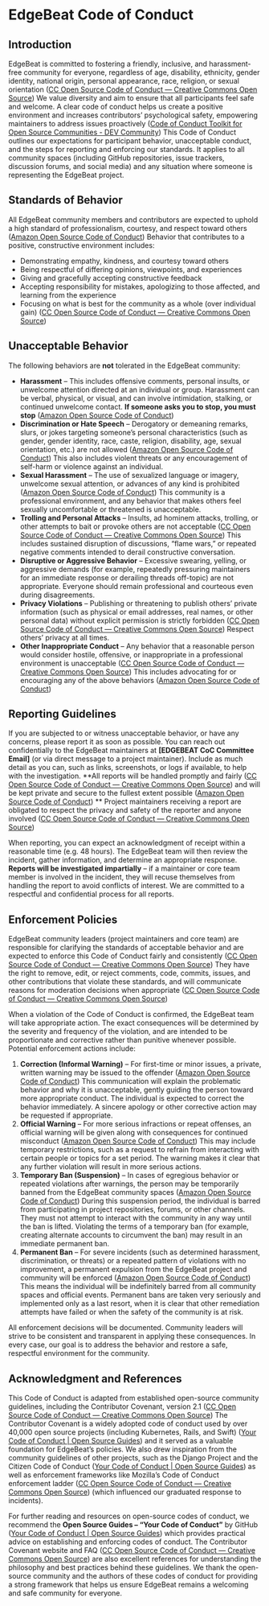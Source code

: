 # EdgeBeat Code of Conduct

## Introduction  
EdgeBeat is committed to fostering a friendly, inclusive, and harassment-free community for everyone, regardless of age, disability, ethnicity, gender identity, national origin, personal appearance, race, religion, or sexual orientation ([CC Open Source Code of Conduct — Creative Commons Open Source](https://opensource.creativecommons.org/community/code-of-conduct/#:~:text=We%20as%20members%2C%20contributors%2C%20and,or%20sexual%20identity%20and%20orientation))  We value diversity and aim to ensure that all participants feel safe and welcome. A clear code of conduct helps us create a positive environment and increases contributors’ psychological safety, empowering maintainers to address issues proactively ([Code of Conduct Toolkit for Open Source Communities - DEV Community](https://dev.to/gomathia/code-of-conduct-toolkit-for-open-source-communities-5hdj#:~:text=A%20code%20of%20conduct%20is,later%20realizing%20one%20was%20needed))  This Code of Conduct outlines our expectations for participant behavior, unacceptable conduct, and the steps for reporting and enforcing our standards. It applies to all community spaces (including GitHub repositories, issue trackers, discussion forums, and social media) and any situation where someone is representing the EdgeBeat project.

## Standards of Behavior  
All EdgeBeat community members and contributors are expected to uphold a high standard of professionalism, courtesy, and respect toward others ([Amazon Open Source Code of Conduct](https://aws.github.io/code-of-conduct#:~:text=As%20contributors%2C%20members%2C%20or%20bystanders,the%20words%20that%20we%20choose))  Behavior that contributes to a positive, constructive environment includes:  

- Demonstrating empathy, kindness, and courtesy toward others  
- Being respectful of differing opinions, viewpoints, and experiences  
- Giving and gracefully accepting constructive feedback  
- Accepting responsibility for mistakes, apologizing to those affected, and learning from the experience  
- Focusing on what is best for the community as a whole (over individual gain) ([CC Open Source Code of Conduct — Creative Commons Open Source](https://opensource.creativecommons.org/community/code-of-conduct/#:~:text=,but%20for%20the%20overall%20community)) 
## Unacceptable Behavior  
The following behaviors are **not** tolerated in the EdgeBeat community:  

- **Harassment** – This includes offensive comments, personal insults, or unwelcome attention directed at an individual or group. Harassment can be verbal, physical, or visual, and can involve intimidation, stalking, or continued unwelcome contact. **If someone asks you to stop, you must stop** ([Amazon Open Source Code of Conduct](https://aws.github.io/code-of-conduct#:~:text=,It%20is%20not))   
- **Discrimination or Hate Speech** – Derogatory or demeaning remarks, slurs, or jokes targeting someone’s personal characteristics (such as gender, gender identity, race, caste, religion, disability, age, sexual orientation, etc.) are not allowed ([Amazon Open Source Code of Conduct](https://aws.github.io/code-of-conduct#:~:text=,or%20sexual%20identity%20and%20orientation))  This also includes violent threats or any encouragement of self-harm or violence against an individual.  
- **Sexual Harassment** – The use of sexualized language or imagery, unwelcome sexual attention, or advances of any kind is prohibited ([Amazon Open Source Code of Conduct](https://aws.github.io/code-of-conduct#:~:text=,or%20advances%20of%20any%20kind))  This community is a professional environment, and any behavior that makes others feel sexually uncomfortable or threatened is unacceptable.  
- **Trolling and Personal Attacks** – Insults, ad hominem attacks, trolling, or other attempts to bait or provoke others are not acceptable ([CC Open Source Code of Conduct — Creative Commons Open Source](https://opensource.creativecommons.org/community/code-of-conduct/#:~:text=,and%20personal%20or%20political%20attacks))  This includes sustained disruption of discussions, “flame wars,” or repeated negative comments intended to derail constructive conversation.  
- **Disruptive or Aggressive Behavior** – Excessive swearing, yelling, or aggressive demands (for example, repeatedly pressuring maintainers for an immediate response or derailing threads off-topic) are not appropriate. Everyone should remain professional and courteous even during disagreements.  
- **Privacy Violations** – Publishing or threatening to publish others’ private information (such as physical or email addresses, real names, or other personal data) without explicit permission is strictly forbidden ([CC Open Source Code of Conduct — Creative Commons Open Source](https://opensource.creativecommons.org/community/code-of-conduct/#:~:text=,be%20considered%20inappropriate%20in%20a))  Respect others’ privacy at all times.  
- **Other Inappropriate Conduct** – Any behavior that a reasonable person would consider hostile, offensive, or inappropriate in a professional environment is unacceptable ([CC Open Source Code of Conduct — Creative Commons Open Source](https://opensource.creativecommons.org/community/code-of-conduct/#:~:text=,inappropriate%20in%20a%20professional%20setting))  This includes advocating for or encouraging any of the above behaviors ([Amazon Open Source Code of Conduct](https://aws.github.io/code-of-conduct#:~:text=,any%20of%20the%20above%20behaviors)) 

## Reporting Guidelines  
If you are subjected to or witness unacceptable behavior, or have any concerns, please report it as soon as possible. You can reach out confidentially to the EdgeBeat maintainers at **[EDGEBEAT CoC Committee Email]** (or via direct message to a project maintainer). Include as much detail as you can, such as links, screenshots, or logs if available, to help with the investigation. **All reports will be handled promptly and fairly ([CC Open Source Code of Conduct — Creative Commons Open Source](https://opensource.creativecommons.org/community/code-of-conduct/#:~:text=Instances%20of%20abusive%2C%20harassing%2C%20or,and%20investigated%20promptly%20and%20fairly))  and will be kept private and secure to the fullest extent possible ([Amazon Open Source Code of Conduct](https://aws.github.io/code-of-conduct#:~:text=Instances%20of%20abusive%2C%20harassing%2C%20or,be%20kept%20private%20and%20secure)) ** Project maintainers receiving a report are obligated to respect the privacy and safety of the reporter and anyone involved ([CC Open Source Code of Conduct — Creative Commons Open Source](https://opensource.creativecommons.org/community/code-of-conduct/#:~:text=All%20community%20leaders%20are%20obligated,the%20reporter%20of%20any%20incident))   

When reporting, you can expect an acknowledgment of receipt within a reasonable time (e.g. 48 hours). The EdgeBeat team will then review the incident, gather information, and determine an appropriate response. **Reports will be investigated impartially** – if a maintainer or core team member is involved in the incident, they will recuse themselves from handling the report to avoid conflicts of interest. We are committed to a respectful and confidential process for all reports.

## Enforcement Policies  
EdgeBeat community leaders (project maintainers and core team) are responsible for clarifying the standards of acceptable behavior and are expected to enforce this Code of Conduct fairly and consistently ([CC Open Source Code of Conduct — Creative Commons Open Source](https://opensource.creativecommons.org/community/code-of-conduct/#:~:text=Enforcement%20Responsibilities))  They have the right to remove, edit, or reject comments, code, commits, issues, and other contributions that violate these standards, and will communicate reasons for moderation decisions when appropriate ([CC Open Source Code of Conduct — Creative Commons Open Source](https://opensource.creativecommons.org/community/code-of-conduct/#:~:text=Community%20leaders%20are%20responsible%20for,inappropriate%2C%20threatening%2C%20offensive%2C%20or%20harmful))  

When a violation of the Code of Conduct is confirmed, the EdgeBeat team will take appropriate action. The exact consequences will be determined by the severity and frequency of the violation, and are intended to be proportionate and corrective rather than punitive whenever possible. Potential enforcement actions include:

1. **Correction (Informal Warning)** – For first-time or minor issues, a private, written warning may be issued to the offender ([Amazon Open Source Code of Conduct](https://aws.github.io/code-of-conduct#:~:text=Community%20Impact%3A%20Use%20of%20inappropriate,public%20apology%20may%20be%20requested))  This communication will explain the problematic behavior and why it is unacceptable, gently guiding the person toward more appropriate conduct. The individual is expected to correct the behavior immediately. A sincere apology or other corrective action may be requested if appropriate.  
2. **Official Warning** – For more serious infractions or repeat offenses, an official warning will be given along with consequences for continued misconduct ([Amazon Open Source Code of Conduct](https://aws.github.io/code-of-conduct#:~:text=2,a%20temporary%20or%20permanent%20ban))  This may include temporary restrictions, such as a request to refrain from interacting with certain people or topics for a set period. The warning makes it clear that any further violation will result in more serious actions.  
3. **Temporary Ban (Suspension)** – In cases of egregious behavior or repeated violations after warnings, the person may be temporarily banned from the EdgeBeat community spaces ([Amazon Open Source Code of Conduct](https://aws.github.io/code-of-conduct#:~:text=3,lead%20to%20a%20permanent%20ban))  During this suspension period, the individual is barred from participating in project repositories, forums, or other channels. They must not attempt to interact with the community in any way until the ban is lifted. Violating the terms of a temporary ban (for example, creating alternate accounts to circumvent the ban) may result in an immediate permanent ban.  
4. **Permanent Ban** – For severe incidents (such as determined harassment, discrimination, or threats) or a repeated pattern of violations with no improvement, a permanent expulsion from the EdgeBeat project and community will be enforced ([Amazon Open Source Code of Conduct](https://aws.github.io/code-of-conduct#:~:text=4,public%20interaction%20within%20the%20community))  This means the individual will be indefinitely barred from all community spaces and official events. Permanent bans are taken very seriously and implemented only as a last resort, when it is clear that other remediation attempts have failed or when the safety of the community is at risk.

All enforcement decisions will be documented. Community leaders will strive to be consistent and transparent in applying these consequences. In every case, our goal is to address the behavior and restore a safe, respectful environment for the community.  

## Acknowledgment and References  
This Code of Conduct is adapted from established open-source community guidelines, including the Contributor Covenant, version 2.1 ([CC Open Source Code of Conduct — Creative Commons Open Source](https://opensource.creativecommons.org/community/code-of-conduct/#:~:text=This%20Code%20of%20Conduct%20is,covenant.org%2Fversion%2F2%2F1%2Fcode_of_conduct.html))  The Contributor Covenant is a widely adopted code of conduct used by over 40,000 open source projects (including Kubernetes, Rails, and Swift) ([Your Code of Conduct | Open Source Guides](https://opensource.guide/code-of-conduct/#:~:text=Wherever%20you%20can%2C%20use%20prior,including%20Kubernetes%2C%20Rails%2C%20and%20Swift))  and it served as a valuable foundation for EdgeBeat’s policies. We also drew inspiration from the community guidelines of other projects, such as the Django Project and the Citizen Code of Conduct ([Your Code of Conduct | Open Source Guides](https://opensource.guide/code-of-conduct/#:~:text=The%20Django%20Code%20of%20Conduct,good%20code%20of%20conduct%20examples))  as well as enforcement frameworks like Mozilla’s Code of Conduct enforcement ladder ([CC Open Source Code of Conduct — Creative Commons Open Source](https://opensource.creativecommons.org/community/code-of-conduct/#:~:text=Community%20Impact%20Guidelines%20were%20inspired,code%20of%20conduct%20enforcement%20ladder)) (which influenced our graduated response to incidents). 

For further reading and resources on open-source codes of conduct, we recommend the **Open Source Guides – “Your Code of Conduct”** by GitHub ([Your Code of Conduct | Open Source Guides](https://opensource.guide/code-of-conduct/#:~:text=Wherever%20you%20can%2C%20use%20prior,including%20Kubernetes%2C%20Rails%2C%20and%20Swift))  which provides practical advice on establishing and enforcing codes of conduct. The Contributor Covenant website and FAQ ([CC Open Source Code of Conduct — Creative Commons Open Source](https://opensource.creativecommons.org/community/code-of-conduct/#:~:text=Community%20Impact%20Guidelines%20were%20inspired,code%20of%20conduct%20enforcement%20ladder)) are also excellent references for understanding the philosophy and best practices behind these guidelines. We thank the open-source community and the authors of these codes of conduct for providing a strong framework that helps us ensure EdgeBeat remains a welcoming and safe community for everyone.
